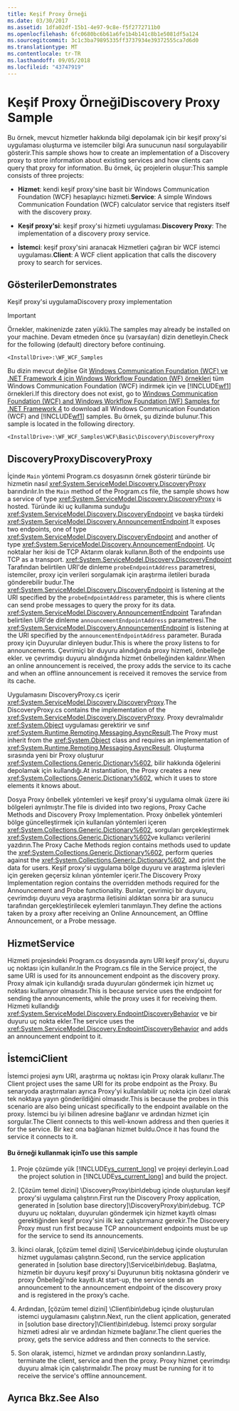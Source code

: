 ```yaml
---
title: Keşif Proxy Örneği
ms.date: 03/30/2017
ms.assetid: 1dfa02df-15b1-4e97-9c8e-f5f2772711b0
ms.openlocfilehash: 6fc0680bc6b61a6fe1b4b141c8b1e5081df5a124
ms.sourcegitcommit: 3c1c3ba79895335ff3737934e39372555ca7d6d0
ms.translationtype: MT
ms.contentlocale: tr-TR
ms.lasthandoff: 09/05/2018
ms.locfileid: "43747919"
---
```

# <a name="discovery-proxy-sample"></a><span data-ttu-id="43814-102">Keşif Proxy Örneği</span><span class="sxs-lookup"><span data-stu-id="43814-102">Discovery Proxy Sample</span></span>
<span data-ttu-id="43814-103">Bu örnek, mevcut hizmetler hakkında bilgi depolamak için bir keşif proxy'si uygulaması oluşturma ve istemciler bilgi Ara sunucunun nasıl sorgulayabilir gösterir.</span><span class="sxs-lookup"><span data-stu-id="43814-103">This sample shows how to create an implementation of a Discovery proxy to store information about existing services and how clients can query that proxy for information.</span></span> <span data-ttu-id="43814-104">Bu örnek, üç projelerin oluşur:</span><span class="sxs-lookup"><span data-stu-id="43814-104">This sample consists of three projects:</span></span>  
  
-   <span data-ttu-id="43814-105">**Hizmet**: kendi keşif proxy'sine basit bir Windows Communication Foundation (WCF) hesaplayıcı hizmeti.</span><span class="sxs-lookup"><span data-stu-id="43814-105">**Service**: A simple Windows Communication Foundation (WCF) calculator service that registers itself with the discovery proxy.</span></span>  
  
-   <span data-ttu-id="43814-106">**Keşif proxy'si**: keşif proxy'si hizmeti uygulaması.</span><span class="sxs-lookup"><span data-stu-id="43814-106">**Discovery Proxy**: The implementation of a discovery proxy service.</span></span>  
  
-   <span data-ttu-id="43814-107">**İstemci**: keşif proxy'sini aranacak Hizmetleri çağıran bir WCF istemci uygulaması.</span><span class="sxs-lookup"><span data-stu-id="43814-107">**Client**: A WCF client application that calls the discovery proxy to search for services.</span></span>  
  
## <a name="demonstrates"></a><span data-ttu-id="43814-108">Gösteriler</span><span class="sxs-lookup"><span data-stu-id="43814-108">Demonstrates</span></span>  
 <span data-ttu-id="43814-109">Keşif proxy'si uygulama</span><span class="sxs-lookup"><span data-stu-id="43814-109">Discovery proxy implementation</span></span>  
  
> [!IMPORTANT]
>  <span data-ttu-id="43814-110">Örnekler, makinenizde zaten yüklü.</span><span class="sxs-lookup"><span data-stu-id="43814-110">The samples may already be installed on your machine.</span></span> <span data-ttu-id="43814-111">Devam etmeden önce şu (varsayılan) dizin denetleyin.</span><span class="sxs-lookup"><span data-stu-id="43814-111">Check for the following (default) directory before continuing.</span></span>  
>   
>  `<InstallDrive>:\WF_WCF_Samples`  
>   
>  <span data-ttu-id="43814-112">Bu dizin mevcut değilse Git [Windows Communication Foundation (WCF) ve .NET Framework 4 için Windows Workflow Foundation (WF) örnekleri](https://go.microsoft.com/fwlink/?LinkId=150780) tüm Windows Communication Foundation (WCF) indirmek için ve [!INCLUDE[wf1](../../../../includes/wf1-md.md)] örnekleri.</span><span class="sxs-lookup"><span data-stu-id="43814-112">If this directory does not exist, go to [Windows Communication Foundation (WCF) and Windows Workflow Foundation (WF) Samples for .NET Framework 4](https://go.microsoft.com/fwlink/?LinkId=150780) to download all Windows Communication Foundation (WCF) and [!INCLUDE[wf1](../../../../includes/wf1-md.md)] samples.</span></span> <span data-ttu-id="43814-113">Bu örnek, şu dizinde bulunur.</span><span class="sxs-lookup"><span data-stu-id="43814-113">This sample is located in the following directory.</span></span>  
>   
>  `<InstallDrive>:\WF_WCF_Samples\WCF\Basic\Discovery\DiscoveryProxy`  
  
## <a name="discoveryproxy"></a><span data-ttu-id="43814-114">DiscoveryProxy</span><span class="sxs-lookup"><span data-stu-id="43814-114">DiscoveryProxy</span></span>  
 <span data-ttu-id="43814-115">İçinde `Main` yöntemi Program.cs dosyasının örnek gösterir türünde bir hizmetin nasıl <xref:System.ServiceModel.Discovery.DiscoveryProxy> barındırılır.</span><span class="sxs-lookup"><span data-stu-id="43814-115">In the `Main` method of the Program.cs file, the sample shows how a service of type <xref:System.ServiceModel.Discovery.DiscoveryProxy> is hosted.</span></span> <span data-ttu-id="43814-116">Türünde iki uç kullanıma sunduğu <xref:System.ServiceModel.Discovery.DiscoveryEndpoint> ve başka türdeki <xref:System.ServiceModel.Discovery.AnnouncementEndpoint>.</span><span class="sxs-lookup"><span data-stu-id="43814-116">It exposes two endpoints, one of type <xref:System.ServiceModel.Discovery.DiscoveryEndpoint> and another of type <xref:System.ServiceModel.Discovery.AnnouncementEndpoint>.</span></span> <span data-ttu-id="43814-117">Uç noktalar her ikisi de TCP Aktarım olarak kullanın.</span><span class="sxs-lookup"><span data-stu-id="43814-117">Both of the endpoints use TCP as a transport.</span></span> <span data-ttu-id="43814-118"><xref:System.ServiceModel.Discovery.DiscoveryEndpoint> Tarafından belirtilen URI'de dinleme `probeEndpointAddress` parametresi, istemciler, proxy için verileri sorgulamak için araştırma iletileri burada gönderebilir budur.</span><span class="sxs-lookup"><span data-stu-id="43814-118">The <xref:System.ServiceModel.Discovery.DiscoveryEndpoint> is listening at the URI specified by the `probeEndpointAddress` parameter, this is where clients can send probe messages to query the proxy for its data.</span></span> <span data-ttu-id="43814-119"><xref:System.ServiceModel.Discovery.AnnouncementEndpoint> Tarafından belirtilen URI'de dinleme `announcementEndpointAddress` parametresi.</span><span class="sxs-lookup"><span data-stu-id="43814-119">The <xref:System.ServiceModel.Discovery.AnnouncementEndpoint> is listening at the URI specified by the `announcementEndpointAddress` parameter.</span></span> <span data-ttu-id="43814-120">Burada proxy için Duyurular dinleyen budur.</span><span class="sxs-lookup"><span data-stu-id="43814-120">This is where the proxy listens to for announcements.</span></span> <span data-ttu-id="43814-121">Çevrimiçi bir duyuru alındığında proxy hizmeti, önbelleğe ekler. ve çevrimdışı duyuru alındığında hizmet önbelleğinden kaldırır.</span><span class="sxs-lookup"><span data-stu-id="43814-121">When an online announcement is received, the proxy adds the service to its cache and when an offline announcement is received it removes the service from its cache.</span></span>  
  
 <span data-ttu-id="43814-122">Uygulamasını DiscoveryProxy.cs içerir <xref:System.ServiceModel.Discovery.DiscoveryProxy>.</span><span class="sxs-lookup"><span data-stu-id="43814-122">The DiscoveryProxy.cs contains the implementation of the <xref:System.ServiceModel.Discovery.DiscoveryProxy>.</span></span> <span data-ttu-id="43814-123">Proxy devralmalıdır <xref:System.Object> uygulaması gerektirir ve sınıf <xref:System.Runtime.Remoting.Messaging.AsyncResult>.</span><span class="sxs-lookup"><span data-stu-id="43814-123">The Proxy must inherit from the <xref:System.Object> class and requires an implementation of <xref:System.Runtime.Remoting.Messaging.AsyncResult>.</span></span> <span data-ttu-id="43814-124">Oluşturma sırasında yeni bir Proxy oluşturur <xref:System.Collections.Generic.Dictionary%602>, bilir hakkında öğelerini depolamak için kullandığı.</span><span class="sxs-lookup"><span data-stu-id="43814-124">At instantiation, the Proxy creates a new <xref:System.Collections.Generic.Dictionary%602>, which it uses to store elements it knows about.</span></span>  
  
 <span data-ttu-id="43814-125">Dosya Proxy önbellek yöntemleri ve keşif proxy'si uygulama olmak üzere iki bölgeleri ayrılmıştır.</span><span class="sxs-lookup"><span data-stu-id="43814-125">The file is divided into two regions, Proxy Cache Methods and Discovery Proxy Implementation.</span></span> <span data-ttu-id="43814-126">Proxy önbellek yöntemleri bölge güncelleştirmek için kullanılan yöntemleri içeren <xref:System.Collections.Generic.Dictionary%602>, sorguları gerçekleştirmek <xref:System.Collections.Generic.Dictionary%602>ve kullanıcı verilerini yazdırın.</span><span class="sxs-lookup"><span data-stu-id="43814-126">The Proxy Cache Methods region contains methods used to update the <xref:System.Collections.Generic.Dictionary%602>, perform queries against the <xref:System.Collections.Generic.Dictionary%602>, and print the data for users.</span></span> <span data-ttu-id="43814-127">Keşif proxy'si uygulama bölge duyuru ve araştırma işlevleri için gereken geçersiz kılınan yöntemler içerir.</span><span class="sxs-lookup"><span data-stu-id="43814-127">The Discovery Proxy Implementation region contains the overridden methods required for the Announcement and Probe functionality.</span></span> <span data-ttu-id="43814-128">Bunlar, çevrimiçi bir duyuru, çevrimdışı duyuru veya araştırma iletisini aldıktan sonra bir ara sunucu tarafından gerçekleştirilecek eylemleri tanımlayın.</span><span class="sxs-lookup"><span data-stu-id="43814-128">They define the actions taken by a proxy after receiving an Online Announcement, an Offline Announcement, or a Probe message.</span></span>  
  
## <a name="service"></a><span data-ttu-id="43814-129">Hizmet</span><span class="sxs-lookup"><span data-stu-id="43814-129">Service</span></span>  
 <span data-ttu-id="43814-130">Hizmeti projesindeki Program.cs dosyasında aynı URI keşif proxy'si, duyuru uç noktası için kullanılır.</span><span class="sxs-lookup"><span data-stu-id="43814-130">In the Program.cs file in the Service project, the same URI is used for its announcement endpoint as the discovery proxy.</span></span> <span data-ttu-id="43814-131">Proxy almak için kullandığı sırada duyuruları göndermek için hizmet uç noktası kullanıyor olmasıdır.</span><span class="sxs-lookup"><span data-stu-id="43814-131">This is because service uses the endpoint for sending the announcements, while the proxy uses it for receiving them.</span></span> <span data-ttu-id="43814-132">Hizmeti kullandığı <xref:System.ServiceModel.Discovery.EndpointDiscoveryBehavior> ve bir duyuru uç nokta ekler.</span><span class="sxs-lookup"><span data-stu-id="43814-132">The service uses the <xref:System.ServiceModel.Discovery.EndpointDiscoveryBehavior> and adds an announcement endpoint to it.</span></span>  
  
## <a name="client"></a><span data-ttu-id="43814-133">İstemci</span><span class="sxs-lookup"><span data-stu-id="43814-133">Client</span></span>  
 <span data-ttu-id="43814-134">İstemci projesi aynı URI, araştırma uç noktası için Proxy olarak kullanır.</span><span class="sxs-lookup"><span data-stu-id="43814-134">The Client project uses the same URI for its probe endpoint as the Proxy.</span></span> <span data-ttu-id="43814-135">Bu senaryoda araştırmaları ayrıca Proxy'yi kullanılabilir uç nokta için özel olarak tek noktaya yayın gönderildiğini olmasıdır.</span><span class="sxs-lookup"><span data-stu-id="43814-135">This is because the probes in this scenario are also being unicast specifically to the endpoint available on the proxy.</span></span> <span data-ttu-id="43814-136">İstemci bu iyi bilinen adresine bağlanır ve ardından hizmet için sorgular.</span><span class="sxs-lookup"><span data-stu-id="43814-136">The Client connects to this well-known address and then queries it for the service.</span></span> <span data-ttu-id="43814-137">Bir kez ona bağlanan hizmet buldu.</span><span class="sxs-lookup"><span data-stu-id="43814-137">Once it has found the service it connects to it.</span></span>  
  
#### <a name="to-use-this-sample"></a><span data-ttu-id="43814-138">Bu örneği kullanmak için</span><span class="sxs-lookup"><span data-stu-id="43814-138">To use this sample</span></span>  
  
1.  <span data-ttu-id="43814-139">Proje çözümde yük [!INCLUDE[vs_current_long](../../../../includes/vs-current-long-md.md)] ve projeyi derleyin.</span><span class="sxs-lookup"><span data-stu-id="43814-139">Load the project solution in [!INCLUDE[vs_current_long](../../../../includes/vs-current-long-md.md)] and build the project.</span></span>  
  
2.  <span data-ttu-id="43814-140">[Çözüm temel dizini] \DiscoveryProxy\bin\debug içinde oluşturulan keşif proxy'si uygulama çalıştırın.</span><span class="sxs-lookup"><span data-stu-id="43814-140">First run the Discovery Proxy application, generated in [solution base directory]\DiscoveryProxy\bin\debug.</span></span> <span data-ttu-id="43814-141">TCP duyuru uç noktaları, duyuruları göndermek için hizmet kayıtlı olması gerektiğinden keşif proxy'sini ilk kez çalıştırmanız gerekir.</span><span class="sxs-lookup"><span data-stu-id="43814-141">The Discovery Proxy must run first because TCP announcement endpoints must be up for the service to send its announcements.</span></span>  
  
3.  <span data-ttu-id="43814-142">İkinci olarak, [çözüm temel dizini] \Service\bin\debug içinde oluşturulan hizmet uygulaması çalıştırın.</span><span class="sxs-lookup"><span data-stu-id="43814-142">Second, run the service application generated in [solution base directory]\Service\bin\debug.</span></span> <span data-ttu-id="43814-143">Başlatma, hizmetin bir duyuru keşif proxy'si Duyurunun bitiş noktasına gönderir ve proxy Önbelleği'nde kayıtlı.</span><span class="sxs-lookup"><span data-stu-id="43814-143">At start-up, the service sends an announcement to the announcement endpoint of the discovery proxy and is registered in the proxy’s cache.</span></span>  
  
4.  <span data-ttu-id="43814-144">Ardından, [çözüm temel dizini] \Client\bin\debug içinde oluşturulan istemci uygulamasını çalıştırın.</span><span class="sxs-lookup"><span data-stu-id="43814-144">Next, run the client application, generated in [solution base directory]\Client\bin\debug.</span></span> <span data-ttu-id="43814-145">İstemci proxy sorgular hizmeti adresi alır ve ardından hizmete bağlanır.</span><span class="sxs-lookup"><span data-stu-id="43814-145">The client queries the proxy, gets the service address and then connects to the service.</span></span>  
  
5.  <span data-ttu-id="43814-146">Son olarak, istemci, hizmet ve ardından proxy sonlandırın.</span><span class="sxs-lookup"><span data-stu-id="43814-146">Lastly, terminate the client, service and then the proxy.</span></span> <span data-ttu-id="43814-147">Proxy hizmet çevrimdışı duyuru almak için çalıştırmalıdır.</span><span class="sxs-lookup"><span data-stu-id="43814-147">The proxy must be running for it to receive the service's offline announcement.</span></span>  
  
## <a name="see-also"></a><span data-ttu-id="43814-148">Ayrıca Bkz.</span><span class="sxs-lookup"><span data-stu-id="43814-148">See Also</span></span>
